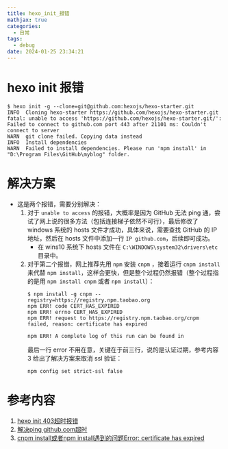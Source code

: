 ```yaml
---
title: hexo_init_报错
mathjax: true
categories:
  - 日常
tags:
  - debug
date: 2024-01-25 23:34:21
---
```


# hexo init 报错
```shell
$ hexo init -g --clone=git@github.com:hexojs/hexo-starter.git
INFO  Cloning hexo-starter https://github.com/hexojs/hexo-starter.git
fatal: unable to access 'https://github.com/hexojs/hexo-starter.git/': Failed to connect to github.com port 443 after 21101 ms: Couldn't connect to server
WARN  git clone failed. Copying data instead
INFO  Install dependencies
WARN  Failed to install dependencies. Please run 'npm install' in "D:\Program Files\GitHub\myblog" folder.
```

# 解决方案
- 这是两个报错，需要分别解决：
    1. 对于 `unable to access` 的报错，大概率是因为 GitHub 无法 ping 通，尝试了网上说的很多方法（包括连接梯子依然不可行），最后修改了 windows 系统的 hosts 文件才成功，具体来说，需要查找 GitHub 的 IP 地址，然后在 hosts 文件中添加一行 `IP github.com`，后续即可成功。
        - 在 wins10 系统下 hosts 文件在 `C:\WINDOWS\system32\drivers\etc` 目录中。
    2. 对于第二个报错，网上推荐先用 `npm` 安装 `cnpm` ，接着运行 `cnpm install` 来代替 `npm install`，这样会更快，但是整个过程仍然报错（整个过程指的是用 `npm install cnpm` 或者 `npm install`）：
        ```shell
        $ npm install -g cnpm --registry=https://registry.npm.taobao.org
        npm ERR! code CERT_HAS_EXPIRED
        npm ERR! errno CERT_HAS_EXPIRED
        npm ERR! request to https://registry.npm.taobao.org/cnpm failed, reason: certificate has expired

        npm ERR! A complete log of this run can be found in
        ```
        最后一行 error 不用在意，关键在于前三行，说的是认证过期，参考内容 3 给出了解决方案来取消 ssl 验证：
        ```shell
        npm config set strict-ssl false
        ```

# 参考内容
1. [hexo init 403超时报错](https://www.jianshu.com/p/f52a20db0f85)
2. [解决ping github.com超时](https://juejin.cn/post/6844904194852257805)
2. [cnpm install或者npm install遇到的问题Error: certificate has expired](https://blog.csdn.net/qq_42761482/article/details/121018086)
